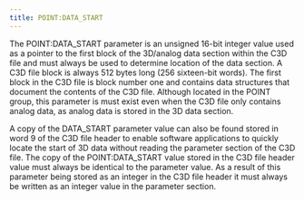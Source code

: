 ```yaml
---
title: POINT:DATA_START
---
```

The POINT:DATA_START parameter is an unsigned 16-bit integer value used as a pointer to the first block of the 3D/analog data section within the C3D file and must always be used to determine location of the data section.  A C3D file block is always 512 bytes long (256 sixteen-bit words).  The first block in the C3D file is block number one and contains data structures that document the contents of the C3D file. Although located in the POINT group, this parameter is must exist even when the C3D file only contains analog data, as analog data is stored in the 3D data section.

A copy of the DATA_START parameter value can also be found stored in word 9 of the C3D file header to enable software applications to quickly locate the start of 3D data without reading the parameter section of the C3D file.  The copy of the POINT:DATA_START value stored in the C3D file header value must always be identical to the parameter value.  As a result of this parameter being stored as an integer in the C3D file header it must always be written as an integer value in the parameter section.
